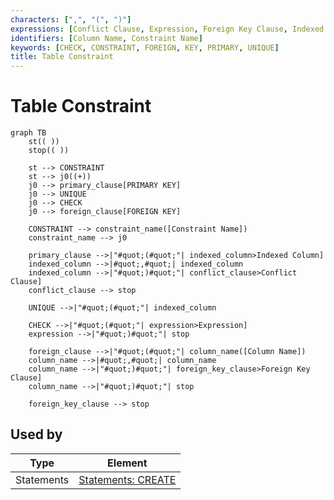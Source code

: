 ```yaml
---
characters: [",", "(", ")"]
expressions: [Conflict Clause, Expression, Foreign Key Clause, Indexed Column]
identifiers: [Column Name, Constraint Name]
keywords: [CHECK, CONSTRAINT, FOREIGN, KEY, PRIMARY, UNIQUE]
title: Table Constraint
---
```


# Table Constraint

```mermaid
graph TB
	st(( ))
	stop(( ))

	st --> CONSTRAINT
	st --> j0((+))
	j0 --> primary_clause[PRIMARY KEY]
	j0 --> UNIQUE
	j0 --> CHECK
	j0 --> foreign_clause[FOREIGN KEY]

	CONSTRAINT --> constraint_name([Constraint Name])
	constraint_name --> j0

	primary_clause -->|"#quot;(#quot;"| indexed_column>Indexed Column]
	indexed_column -->|#quot;,#quot;| indexed_column
	indexed_column -->|"#quot;)#quot;"| conflict_clause>Conflict Clause]
	conflict_clause --> stop

	UNIQUE -->|"#quot;(#quot;"| indexed_column

	CHECK -->|"#quot;(#quot;"| expression>Expression]
	expression -->|"#quot;)#quot;"| stop

	foreign_clause -->|"#quot;(#quot;"| column_name([Column Name])
	column_name -->|#quot;,#quot;| column_name
	column_name -->|"#quot;)#quot;"| foreign_key_clause>Foreign Key Clause]
	column_name -->|"#quot;)#quot;"| stop

	foreign_key_clause --> stop
```

## Used by

<!-- QueryToSerialize: TABLE WITHOUT ID split(file.path,"/")[length(split(file.path,"/"))-2] as Type, "[" + split(file.path,"/")[length(split(file.path,"/"))-2] + ": " + file.name + "](<" + replace(file.name," ","%20") + ">)" AS Element FROM "ba-Projects/EpilogLite/sql_syntax" WHERE contains(expressions, this.file.name) -->
<!-- SerializedQuery: TABLE WITHOUT ID split(file.path,"/")[length(split(file.path,"/"))-2] as Type, "[" + split(file.path,"/")[length(split(file.path,"/"))-2] + ": " + file.name + "](<" + replace(file.name," ","%20") + ">)" AS Element FROM "ba-Projects/EpilogLite/sql_syntax" WHERE contains(expressions, this.file.name) -->

| Type       | Element                        |
| ---------- | ------------------------------ |
| Statements | [Statements: CREATE](<CREATE>) |
<!-- SerializedQuery END -->
